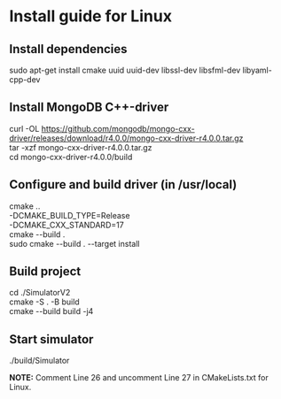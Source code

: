 # Install guide for Linux

## Install dependencies
sudo apt-get install cmake uuid uuid-dev libssl-dev libsfml-dev libyaml-cpp-dev

## Install MongoDB C++-driver
curl -OL https://github.com/mongodb/mongo-cxx-driver/releases/download/r4.0.0/mongo-cxx-driver-r4.0.0.tar.gz \
tar -xzf mongo-cxx-driver-r4.0.0.tar.gz \
cd mongo-cxx-driver-r4.0.0/build 

## Configure and build driver (in /usr/local)
cmake .. \
-DCMAKE_BUILD_TYPE=Release \
-DCMAKE_CXX_STANDARD=17 \
cmake --build . \
sudo cmake --build . --target install

## Build project
cd ./SimulatorV2 \
cmake -S . -B build \
cmake --build build -j4 

## Start simulator
./build/Simulator

**NOTE:** Comment Line 26 and uncomment Line 27 in CMakeLists.txt for Linux.
